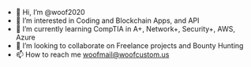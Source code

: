- 👋 Hi, I’m @woof2020
- 👀 I’m interested in Coding and Blockchain Apps, and API
- 🌱 I’m currently learning CompTIA in A+, Network+, Security+, AWS, Azure
- 💞️ I’m looking to collaborate on Freelance projects and Bounty Hunting
- 📫 How to reach me woofmail@woofcustom.us

<!---
woof2020/woof2020 is a ✨ special ✨ repository because its `README.md` (this file) appears on your GitHub profile.
You can click the Preview link to take a look at your changes.
--->
